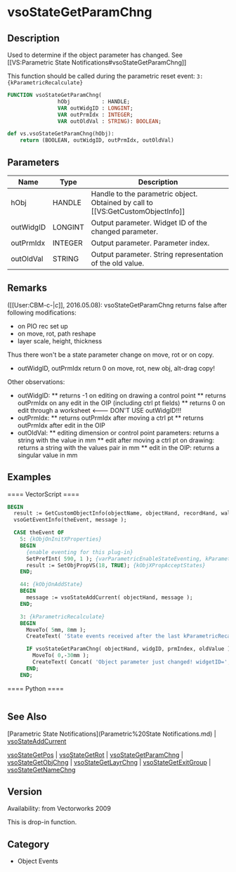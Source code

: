 # vsoStateGetParamChng

## Description
Used to determine if the object parameter has changed. See [[VS:Parametric State Notifications#vsoStateGetParamChng]]

This function should be called during the parametric reset event: <code>3: {kParametricRecalculate}</code>

```pascal
FUNCTION vsoStateGetParamChng(
				hObj          : HANDLE;
				VAR outWidgID : LONGINT;
				VAR outPrmIdx : INTEGER;
				VAR outOldVal : STRING): BOOLEAN;
```

```python
def vs.vsoStateGetParamChng(hObj):
    return (BOOLEAN, outWidgID, outPrmIdx, outOldVal)
```

## Parameters
|Name|Type|Description|
|---|---|---|
|hObj|HANDLE|Handle to the parametric object. Obtained by call to [[VS:GetCustomObjectInfo]]|
|outWidgID|LONGINT|Output parameter. Widget ID of the changed parameter.|
|outPrmIdx|INTEGER|Output parameter. Parameter index.|
|outOldVal|STRING|Output parameter. String representation of the old value.|

## Remarks
([[User:CBM-c-|_c_]], 2016.05.08): vsoStateGetParamChng returns false after following modifications:
* on PIO rec set up
* on move, rot, path reshape
* layer scale, height, thickness

Thus there won't be a state parameter change on move, rot or on copy.
* outWidgID, outPrmIdx return 0 on move, rot, new obj, alt-drag copy!

Other observations:
* outWidgID:
** returns -1 on editing on drawing a control point
** returns outPrmIdx on any edit in the OIP (including ctrl pt fields)
** returns 0 on edit through a worksheet <--- DON'T USE outWidgID!!! 
* outPrmIdx:
** returns outPrmIdx after moving a ctrl pt
** returns outPrmIdx after edit in the OIP
* outOldVal:
** editing dimension or control point parameters: returns a string with the value in mm
** edit after moving a ctrl pt on drawing: returns a string with the values pair in mm
** edit in the OIP: returns a singular value in mm

## Examples
==== VectorScript ====
```pascal
BEGIN
  result := GetCustomObjectInfo(objectName, objectHand, recordHand, wallHand);
  vsoGetEventInfo(theEvent, message );

  CASE theEvent OF
    5: {kObjOnInitXProperties}
    BEGIN
      {enable eventing for this plug-in}
      SetPrefInt( 590, 1 ); {varParametricEnableStateEventing, kParametricStateEvent_ResetStatesEvent}
      result := SetObjPropVS(18, TRUE); {kObjXPropAcceptStates}
    END;	

    44: {kObjOnAddState}
    BEGIN
      message := vsoStateAddCurrent( objectHand, message );
    END;

    3: {kParametricRecalculate}
    BEGIN
      MoveTo( 5mm, 8mm );
      CreateText( 'State events received after the last kParametricRecalculate:' );

      IF vsoStateGetParamChng( objectHand, widgID, prmIndex, oldValue ) THEN BEGIN
        MoveTo( 0,-30mm );
        CreateText( Concat( 'Object parameter just changed! widgetID=', widgID, ' paramIndex=', prmIndex,' OldValue=', oldValue ) );
      END;
    END;
```
==== Python ====
```python

```

## See Also
[Parametric State Notifications](Parametric%20State Notifications.md) | [vsoStateAddCurrent](vsoStateAddCurrent.md)

[vsoStateGetPos](vsoStateGetPos.md) | [vsoStateGetRot](vsoStateGetRot.md) | [vsoStateGetParamChng](vsoStateGetParamChng.md) | [vsoStateGetObjChng](vsoStateGetObjChng.md) | [vsoStateGetLayrChng](vsoStateGetLayrChng.md) | [vsoStateGetExitGroup](vsoStateGetExitGroup.md) | [vsoStateGetNameChng](vsoStateGetNameChng.md)

## Version
Availability: from Vectorworks 2009

This is drop-in function.

## Category
* Object Events


